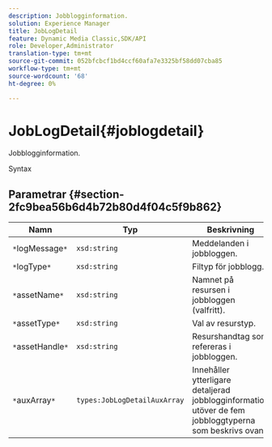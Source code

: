 ```yaml
---
description: Jobblogginformation.
solution: Experience Manager
title: JobLogDetail
feature: Dynamic Media Classic,SDK/API
role: Developer,Administrator
translation-type: tm+mt
source-git-commit: 052bfcbcf1bd4ccf60afa7e3325bf58dd07cba85
workflow-type: tm+mt
source-wordcount: '68'
ht-degree: 0%

---
```



# JobLogDetail{#joblogdetail}

Jobblogginformation.

Syntax

## Parametrar {#section-2fc9bea56b6d4b72b80d4f04c5f9b862}

| Namn | Typ | Beskrivning |
|---|---|---|
| `*`logMessage`*` | `xsd:string` | Meddelanden i jobbloggen. |
| `*`logType`*` | `xsd:string` | Filtyp för jobblogg. |
| `*`assetName`*` | `xsd:string` | Namnet på resursen i jobbloggen (valfritt). |
| `*`assetType`*` | `xsd:string` | Val av resurstyp. |
| `*`assetHandle`*` | `xsd:string` | Resurshandtag som refereras i jobbloggen. |
| `*`auxArray`*` | `types:JobLogDetailAuxArray` | Innehåller ytterligare detaljerad jobblogginformation utöver de fem jobbloggtyperna som beskrivs ovan. |

